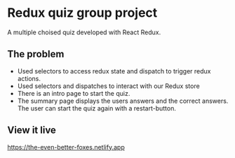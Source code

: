 # Redux quiz group project

A multiple choised quiz developed with React Redux.

## The problem

- Used selectors to access redux state and dispatch to trigger redux actions.
- Used selectors and dispatches to interact with our Redux store
- There is an intro page to start the quiz.
- The summary page displays the users answers and the correct answers. The user can start the quiz again with a restart-button.

## View it live

https://the-even-better-foxes.netlify.app
